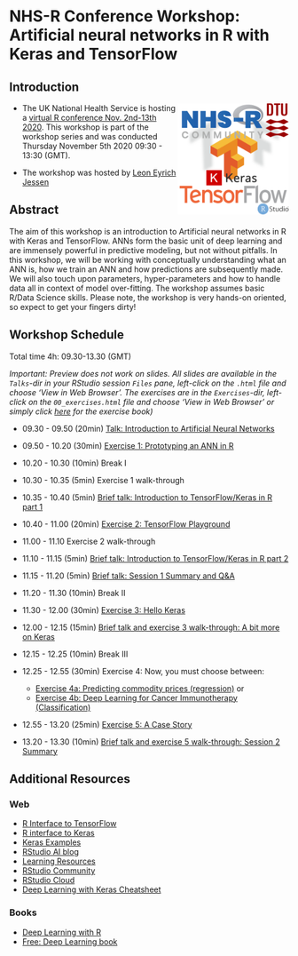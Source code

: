 NHS-R Conference Workshop: Artificial neural networks in R with Keras
and TensorFlow
================

## Introduction

<a href="https://nhsrcommunity.com/events/nhs-r-virtual-conference-2020/"><img src="Talks/img/all_logos.png" align="right" height="200" /></a>

  - The UK National Health Service is hosting a [virtual R conference
    Nov. 2nd-13th 2020](https://nhsrcommunity.com/events/nhs-r-virtual-conference-2020/).
    This workshop is part of the workshop series and was conducted
    Thursday November 5th 2020 09:30 - 13:30 (GMT).

  - The workshop was hosted by [Leon Eyrich
    Jessen](https://rinpharma.com/workshops/leon-jessen/)

## Abstract

The aim of this workshop is an introduction to Artificial neural
networks in R with Keras and TensorFlow. ANNs form the basic unit of
deep learning and are immensely powerful in predictive modeling, but not
without pitfalls. In this workshop, we will be working with conceptually
understanding what an ANN is, how we train an ANN and how predictions
are subsequently made. We will also touch upon parameters,
hyper-parameters and how to handle data all in context of model
over-fitting. The workshop assumes basic R/Data Science skills. Please
note, the workshop is very hands-on oriented, so expect to get your
fingers dirty\!

## Workshop Schedule

Total time 4h: 09.30-13.30 (GMT)

*Important: Preview does not work on slides. All slides are available in
the `Talks`-dir in your RStudio session `Files` pane, left-click on the
`.html` file and choose ‘View in Web Browser’. The exercises are in the
`Exercises`-dir, left-click on the `00_exercises.html` file and choose
‘View in Web Browser’ or simply click
[here](https://htmlpreview.github.io/?https://github.com/leonjessen/NHSR2020/blob/main/Exercises/00_exercises.html)
for the exercise book)*

  - 09.30 - 09.50 (20min) [Talk: Introduction to Artificial Neural
    Networks](Talks/01_introduction_to_artificial_neural_networks.html)

  - 09.50 - 10.20 (30min) [Exercise 1: Prototyping an ANN in
    R](https://htmlpreview.github.io/?https://github.com/leonjessen/NHSR2020/blob/main/Exercises/00_exercises.html#1_Prototyping_an_ANN_in_R)

  - 10.20 - 10.30 (10min) Break I

  - 10.30 - 10.35 (5min) Exercise 1 walk-through

  - 10.35 - 10.40 (5min) [Brief talk: Introduction to TensorFlow/Keras
    in R part 1](Talks/02_introduction_to_keras_1.html)

  - 10.40 - 11.00 (20min) [Exercise 2: TensorFlow
    Playground](https://htmlpreview.github.io/?https://github.com/leonjessen/NHSR2020/blob/main/Exercises/00_exercises.html#2_TensorFlow_Playground)

  - 11.00 - 11.10 Exercise 2 walk-through

  - 11.10 - 11.15 (5min) [Brief talk: Introduction to TensorFlow/Keras
    in R part 2](Talks/03_introduction_to_keras_2.html)

  - 11.15 - 11.20 (5min) [Brief talk: Session 1 Summary and
    Q\&A](Talks/04_session_1_summary.html)

  - 11.20 - 11.30 (10min) Break II

  - 11.30 - 12.00 (30min) [Exercise 3: Hello
    Keras](https://htmlpreview.github.io/?https://github.com/leonjessen/NHSR2020/blob/main/Exercises/00_exercises.html#3_Hello_Keras)

  - 12.00 - 12.15 (15min) [Brief talk and exercise 3 walk-through: A bit
    more on Keras](Talks/05_a_bit_more_on_keras.html)

  - 12.15 - 12.25 (10min) Break III

  - 12.25 - 12.55 (30min) Exercise 4: Now, you must choose between:
    
      - [Exercise 4a: Predicting commodity prices
        (regression)](https://htmlpreview.github.io/?https://github.com/leonjessen/NHSR2020/blob/main/Exercises/00_exercises.html#4a_Predicting_commodity_prices_\(regression\))
        or
      - [Exercise 4b: Deep Learning for Cancer Immunotherapy
        (Classification)](https://htmlpreview.github.io/?https://github.com/leonjessen/NHSR2020/blob/main/Exercises/00_exercises.html#4b_Deep_Learning_for_Cancer_Immunotherapy_\(Classification\))

  - 12.55 - 13.20 (25min) [Exercise 5: A Case
    Story](https://htmlpreview.github.io/?https://github.com/leonjessen/NHSR2020/blob/main/Exercises/00_exercises.html#5_A_Case_Story)

  - 13.20 - 13.30 (10min) [Brief talk and exercise 5 walk-through:
    Session 2 Summary](Talks/06_session_2_summary.html)

## Additional Resources

### Web

  - [R Interface to TensorFlow](https://tensorflow.rstudio.com/)
  - [R interface to Keras](https://tensorflow.rstudio.com/keras/)
  - [Keras
    Examples](https://tensorflow.rstudio.com/keras/articles/examples/)
  - [RStudio AI blog](https://blogs.rstudio.com/ai/)
  - [Learning
    Resources](https://tensorflow.rstudio.com/learn/resources/)
  - [RStudio Community](https://community.rstudio.com/)
  - [RStudio Cloud](https://rstudio.cloud/)
  - [Deep Learning with Keras
    Cheatsheet](https://github.com/rstudio/cheatsheets/raw/master/keras.pdf)

### Books

  - [Deep Learning with
    R](https://www.manning.com/books/deep-learning-with-r)
  - [Free: Deep Learning book](https://www.deeplearningbook.org/)
